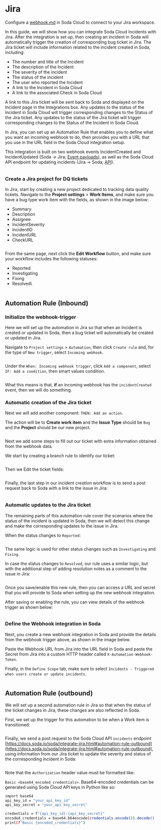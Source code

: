 # Jira

Configure a [webhook.md](webhook.md "mention") in Soda Cloud to connect to your Jira workspace.

In this guide, we will show how you can integrate Soda Cloud Incidents with Jira. After the integration is set up, then creating an incident in Soda will automatically trigger the creation of corresponding bug ticket in Jira. The Jira ticket will include information related to the incident created in Soda, including:

* The number and title of the Incident
* The description of the Incident
* The severity of the incident
* The status of the incident
* The user who reported the Incident
* A link to the Incident in Soda Cloud
* A link to the associated Check in Soda Cloud

A link to this Jira ticket will be sent back to Soda and displayed on the Incident page in the Integrations box. Any updates to the status of the Incident in Soda Cloud will trigger corresponding changes to the Status of the Jira ticket. Any updates to the status of the Jira ticket will trigger corresponding changes to the Status of the Incident in Soda Cloud.

In Jira, you can set up an Automation Rule that enables you to define what you want an incoming webhook to do, then provides you with a URL that you use in the URL field in the Soda Cloud integration setup.

This integration is built on two webhook events IncidentCreated and IncidentUpdated (Soda -> Jira; [Event payloads](https://docs.soda.io/soda/integrate-webhooks.htmll#event-payloads)), as well as the Soda Cloud API endpoint for updating incidents (Jira -> Soda; [API](https://docs.soda.io/api-docs/public-cloud-api-v1.html)).

<figure><img src="../.gitbook/assets/image-1 (4).avif" alt=""><figcaption></figcaption></figure>

### Create a Jira project for DQ tickets <a href="#create-a-jira-project-for-dq-tickets" id="create-a-jira-project-for-dq-tickets"></a>

In Jira, start by creating a new project dedicated to tracking data quality tickets. Navigate to the **Project settings** > **Work Items**, and make sure you have a bug type work item with the fields, as shown in the image below:

* Summary
* Description
* Assignee
* IncidentSeverity
* IncidentID
* IncidentURL
* CheckURL

<figure><img src="../.gitbook/assets/https___files.gitbook.com_v0_b_gitbook-x-prod.appspot.com_o_spaces_2FA2PmHkO5cBgeRPdiPPOG_2Fuploads_2FNUqKM4hhAXwIpeCJDDWX_2FScreenshot_202025-08-21_20at_203.10.27_E2_80_AFPM.avif" alt=""><figcaption></figcaption></figure>

From the same page, next click the **Edit Workflow** button, and make sure your workflow includes the following statuses:

* Reported
* Investigating
* Fixing
* Resolved\


<figure><img src="../.gitbook/assets/image (7).avif" alt=""><figcaption></figcaption></figure>

## Automation Rule (Inbound) <a href="#automation-rule-inbound" id="automation-rule-inbound"></a>

### Initialize the webhook-trigger <a href="#initialize-the-webhook-trigger" id="initialize-the-webhook-trigger"></a>

Here we will set up the automation in Jira so that when an Incident is created or updated in Soda, then a bug ticket will automatically be created or updated in Jira.

Navigate to `Project settings` > `Automation`, then click `Create rule` and, for the type of `New trigger`, select `Incoming webhook`.

<figure><img src="../.gitbook/assets/image-1 (5).avif" alt=""><figcaption></figcaption></figure>

Under the `When: Incoming webhook trigger`, click `Add a component`, select `IF: Add a condition`, then smart values condition.

<figure><img src="../.gitbook/assets/image (65).png" alt=""><figcaption></figcaption></figure>

What this means is that, **if** an incoming webhook has the `incidentCreated` event, then we will do something.

### Automatic creation of the Jira ticket <a href="#automatic-creation-of-the-jira-ticket" id="automatic-creation-of-the-jira-ticket"></a>

Next we will add another component: `THEN: Add an action`.

The action will be to **Create work item** and the **Issue Type** should be `Bug` and the **Project** should be our new project.

<figure><img src="../.gitbook/assets/image-1.png" alt=""><figcaption></figcaption></figure>

Next we add some steps to fill out our ticket with extra information obtained from the webhook data.

We start by creating a branch rule to identify our ticket:

<figure><img src="../.gitbook/assets/image (8).avif" alt=""><figcaption></figcaption></figure>

Then we Edit the ticket fields:

<figure><img src="../.gitbook/assets/image-1 (6).avif" alt=""><figcaption></figcaption></figure>

Finally, the last step in our incident _creation_ workflow is to send a post request back to Soda with a link to the issue in Jira:

<figure><img src="../.gitbook/assets/image (9).avif" alt=""><figcaption></figcaption></figure>

### Automatic updates to the Jira ticket <a href="#automatic-updates-to-the-jira-ticket" id="automatic-updates-to-the-jira-ticket"></a>

The remaining parts of this automation rule cover the scenarios where the status of the incident is updated in Soda, then we will detect this change and make the corresponding updates to the issue in Jira.

When the status changes to `Reported`:

<figure><img src="../.gitbook/assets/image-1 (7).avif" alt=""><figcaption></figcaption></figure>

The same logic is used for other status changes such as `Investigating` and `Fixing`.

In case the status changes to `Resolved`, our rule uses a similar logic, but with the additional step of adding resolution notes as a comment to the issue in Jira:

<figure><img src="../.gitbook/assets/image (10).avif" alt=""><figcaption></figcaption></figure>

Once you save/enable this new rule, then you can access a URL and secret that you will provide to Soda when setting up the new webhook integration.

After saving or enabling the rule, you can view details of the webhook trigger as shown below:

<figure><img src="../.gitbook/assets/image (66).png" alt=""><figcaption></figcaption></figure>

### Define the Webhook integration in Soda <a href="#define-the-webhook-integration-in-soda" id="define-the-webhook-integration-in-soda"></a>

Next, you create a new webhook integration in Soda and provide the details from the webhook trigger above, as shown in the image below.

Paste the Webhook URL from Jira into the URL field in Soda and paste the Secret from Jira into a custom HTTP header called `X-Automation-Webhook-Token`.

Finally, in the `Define Scope` tab, make sure to select `Incidents - Triggered when users create or update incidents`.

<figure><img src="../.gitbook/assets/image-1 (1).png" alt=""><figcaption></figcaption></figure>

## Automation Rule (outbound) <a href="#automation-rule-outbound" id="automation-rule-outbound"></a>

We will set up a second automation rule in Jira so that when the status of the ticket changes in Jira, these changes are also reflected in Soda.

First, we set up the trigger for this automation to be when a Work item is transitioned:

<figure><img src="../.gitbook/assets/image (11).avif" alt=""><figcaption></figcaption></figure>

Finally, we send a post request to the Soda Cloud API `incidents` endpoint [https://docs.soda.io/soda/integrate-jira.html#automation-rule-outbound](https://docs.soda.io/soda/integrate-jira.html#automation-rule-outbound), using information from our Jira ticket to update the severity and status of the corresponding incident in Soda:

<figure><img src="../.gitbook/assets/image (67).png" alt=""><figcaption></figcaption></figure>

Note that the `Authorization` header value must be formatted like:

`Basic <base64_encoded_credentials>`. Base64-encoded credentials can be generated using Soda Cloud API keys in Python like so:

```bash
import base64
api_key_id = "your_api_key_id"
api_key_secret = "your_api_key_secret"

credentials = f"{api_key_id}:{api_key_secret}"
encoded_credentials = base64.b64encode(credentials.encode()).decode()
print(f"Basic {encoded_credentials}")
```

